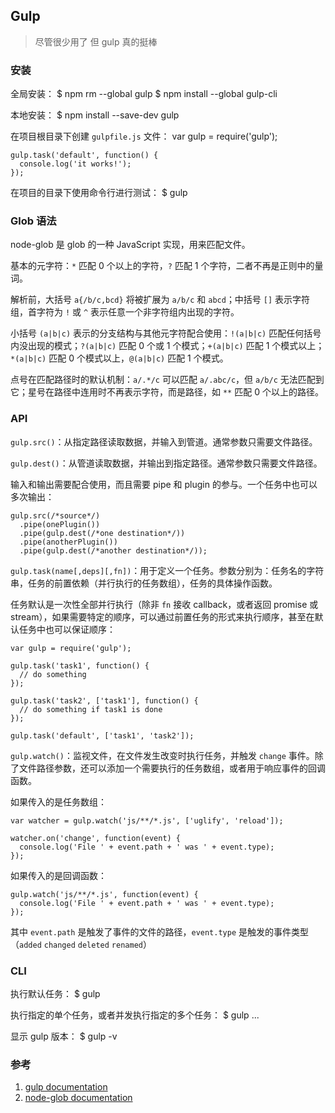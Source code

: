 ## Gulp
> 尽管很少用了 但 gulp 真的挺棒

### 安装
全局安装：
	$ npm rm --global gulp
	$ npm install --global gulp-cli

本地安装：
	$ npm install --save-dev gulp

在项目根目录下创建 `gulpfile.js` 文件：
	var gulp = require('gulp');
	
	gulp.task('default', function() {
	  console.log('it works!');
	});

在项目的目录下使用命令行进行测试：
	$ gulp

### Glob 语法
node-glob 是 glob 的一种 JavaScript 实现，用来匹配文件。

基本的元字符：`*` 匹配 0 个以上的字符，`?` 匹配 1 个字符，二者不再是正则中的量词。

解析前，大括号 `a{/b/c,bcd}` 将被扩展为 `a/b/c` 和 `abcd`；中括号 `[]` 表示字符组，首字符为 `!` 或 `^` 表示任意一个非字符组内出现的字符。

小括号 `(a|b|c)` 表示的分支结构与其他元字符配合使用：`!(a|b|c)` 匹配任何括号内没出现的模式；`?(a|b|c)` 匹配 0 个或 1 个模式；`+(a|b|c)` 匹配 1 个模式以上；`*(a|b|c)` 匹配 0 个模式以上，`@(a|b|c)` 匹配 1 个模式。

点号在匹配路径时的默认机制：`a/.*/c` 可以匹配 `a/.abc/c`，但 `a/b/c` 无法匹配到它；星号在路径中连用时不再表示字符，而是路径，如 `**` 匹配 0 个以上的路径。

### API
`gulp.src()`：从指定路径读取数据，并输入到管道。通常参数只需要文件路径。

`gulp.dest()`：从管道读取数据，并输出到指定路径。通常参数只需要文件路径。

输入和输出需要配合使用，而且需要 pipe 和 plugin 的参与。一个任务中也可以多次输出：

	gulp.src(/*source*/)
	  .pipe(onePlugin())
	  .pipe(gulp.dest(/*one destination*/))
	  .pipe(anotherPlugin())
	  .pipe(gulp.dest(/*another destination*/));

`gulp.task(name[,deps][,fn])`：用于定义一个任务。参数分别为：任务名的字符串，任务的前置依赖（并行执行的任务数组），任务的具体操作函数。

任务默认是一次性全部并行执行（除非 `fn` 接收 callback，或者返回 promise 或 stream），如果需要特定的顺序，可以通过前置任务的形式来执行顺序，甚至在默认任务中也可以保证顺序：

	var gulp = require('gulp');
	
	gulp.task('task1', function() {
	  // do something
	});
	
	gulp.task('task2', ['task1'], function() {
	  // do something if task1 is done
	});
	
	gulp.task('default', ['task1', 'task2']);

`gulp.watch()`：监视文件，在文件发生改变时执行任务，并触发 `change` 事件。除了文件路径参数，还可以添加一个需要执行的任务数组，或者用于响应事件的回调函数。

如果传入的是任务数组：

	var watcher = gulp.watch('js/**/*.js', ['uglify', 'reload']);
	
	watcher.on('change', function(event) {
	  console.log('File ' + event.path + ' was ' + event.type);
	});

如果传入的是回调函数：

	gulp.watch('js/**/*.js', function(event) {
	  console.log('File ' + event.path + ' was ' + event.type);
	});

其中 `event.path` 是触发了事件的文件的路径，`event.type` 是触发的事件类型（`added` `changed` `deleted` `renamed`）

### CLI
执行默认任务：
	$ gulp

执行指定的单个任务，或者并发执行指定的多个任务：
	$ gulp <task> <task> ...

显示 gulp 版本：
	$ gulp -v

### 参考
1. [gulp documentation](https://github.com/gulpjs/gulp/tree/master/docs)
2. [node-glob documentation](https://github.com/isaacs/node-glob)
